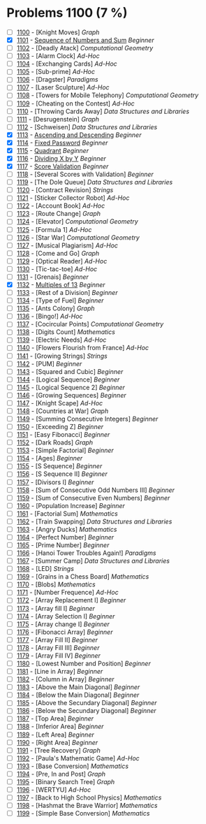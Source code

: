 # Problems 1100 (7 %)


- [ ] [1100](https://www.beecrowd.com.br/judge/pt/problems/view/1100) - [Knight Moves] *Graph*
- [x] [1101](https://www.beecrowd.com.br/judge/pt/problems/view/1101) - [Sequence of Numbers and Sum](https://github.com/Luc4sguilherme/beecrowd/blob/master/problems/[1100-1199]/1101/code.js) *Beginner*
- [ ] [1102](https://www.beecrowd.com.br/judge/pt/problems/view/1102) - [Deadly Atack] *Computational Geometry*
- [ ] [1103](https://www.beecrowd.com.br/judge/pt/problems/view/1103) - [Alarm Clock] *Ad-Hoc*
- [ ] [1104](https://www.beecrowd.com.br/judge/pt/problems/view/1104) - [Exchanging Cards] *Ad-Hoc*
- [ ] [1105](https://www.beecrowd.com.br/judge/pt/problems/view/1105) - [Sub-prime] *Ad-Hoc*
- [ ] [1106](https://www.beecrowd.com.br/judge/pt/problems/view/1106) - [Dragster] *Paradigms*
- [ ] [1107](https://www.beecrowd.com.br/judge/pt/problems/view/1107) - [Laser Sculpture] *Ad-Hoc*
- [ ] [1108](https://www.beecrowd.com.br/judge/pt/problems/view/1108) - [Towers for Mobile Telephony] *Computational Geometry*
- [ ] [1109](https://www.beecrowd.com.br/judge/pt/problems/view/1109) - [Cheating on the Contest] *Ad-Hoc*
- [ ] [1110](https://www.beecrowd.com.br/judge/pt/problems/view/1110) - [Throwing Cards Away] *Data Structures and Libraries*
- [ ] [1111](https://www.beecrowd.com.br/judge/pt/problems/view/1111) - [Desrugenstein] *Graph*
- [ ] [1112](https://www.beecrowd.com.br/judge/pt/problems/view/1112) - [Schweisen] *Data Structures and Libraries*
- [x] [1113](https://www.beecrowd.com.br/judge/pt/problems/view/1113) - [Ascending and Descending](https://github.com/Luc4sguilherme/beecrowd/blob/master/problems/[1100-1199]/1113/code.js) *Beginner*
- [x] [1114](https://www.beecrowd.com.br/judge/pt/problems/view/1114) - [Fixed Password](https://github.com/Luc4sguilherme/beecrowd/blob/master/problems/[1100-1199]/1114/code.js) *Beginner*
- [x] [1115](https://www.beecrowd.com.br/judge/pt/problems/view/1115) - [Quadrant](https://github.com/Luc4sguilherme/beecrowd/blob/master/problems/[1100-1199]/1115/code.js) *Beginner*
- [x] [1116](https://www.beecrowd.com.br/judge/pt/problems/view/1116) - [Dividing X by Y](https://github.com/Luc4sguilherme/beecrowd/blob/master/problems/[1100-1199]/1116/code.js) *Beginner*
- [x] [1117](https://www.beecrowd.com.br/judge/pt/problems/view/1117) - [Score Validation](https://github.com/Luc4sguilherme/beecrowd/blob/master/problems/[1100-1199]/1117/code.js) *Beginner*
- [ ] [1118](https://www.beecrowd.com.br/judge/pt/problems/view/1118) - [Several Scores with Validation] *Beginner*
- [ ] [1119](https://www.beecrowd.com.br/judge/pt/problems/view/1119) - [The Dole Queue] *Data Structures and Libraries*
- [ ] [1120](https://www.beecrowd.com.br/judge/pt/problems/view/1120) - [Contract Revision] *Strings*
- [ ] [1121](https://www.beecrowd.com.br/judge/pt/problems/view/1121) - [Sticker Collector Robot] *Ad-Hoc*
- [ ] [1122](https://www.beecrowd.com.br/judge/pt/problems/view/1122) - [Account Book] *Ad-Hoc*
- [ ] [1123](https://www.beecrowd.com.br/judge/pt/problems/view/1123) - [Route Change] *Graph*
- [ ] [1124](https://www.beecrowd.com.br/judge/pt/problems/view/1124) - [Elevator] *Computational Geometry*
- [ ] [1125](https://www.beecrowd.com.br/judge/pt/problems/view/1125) - [Formula 1] *Ad-Hoc*
- [ ] [1126](https://www.beecrowd.com.br/judge/pt/problems/view/1126) - [Star War] *Computational Geometry*
- [ ] [1127](https://www.beecrowd.com.br/judge/pt/problems/view/1127) - [Musical Plagiarism] *Ad-Hoc*
- [ ] [1128](https://www.beecrowd.com.br/judge/pt/problems/view/1128) - [Come and Go] *Graph*
- [ ] [1129](https://www.beecrowd.com.br/judge/pt/problems/view/1129) - [Optical Reader] *Ad-Hoc*
- [ ] [1130](https://www.beecrowd.com.br/judge/pt/problems/view/1130) - [Tic-tac-toe] *Ad-Hoc*
- [ ] [1131](https://www.beecrowd.com.br/judge/pt/problems/view/1131) - [Grenais] *Beginner*
- [x] [1132](https://www.beecrowd.com.br/judge/pt/problems/view/1132) - [Multiples of 13](https://github.com/Luc4sguilherme/beecrowd/blob/master/problems/[1100-1199]/1132/code.js) *Beginner*
- [ ] [1133](https://www.beecrowd.com.br/judge/pt/problems/view/1133) - [Rest of a Division] *Beginner*
- [ ] [1134](https://www.beecrowd.com.br/judge/pt/problems/view/1134) - [Type of Fuel] *Beginner*
- [ ] [1135](https://www.beecrowd.com.br/judge/pt/problems/view/1135) - [Ants Colony] *Graph*
- [ ] [1136](https://www.beecrowd.com.br/judge/pt/problems/view/1136) - [Bingo!] *Ad-Hoc*
- [ ] [1137](https://www.beecrowd.com.br/judge/pt/problems/view/1137) - [Cocircular Points] *Computational Geometry*
- [ ] [1138](https://www.beecrowd.com.br/judge/pt/problems/view/1138) - [Digits Count] *Mathematics*
- [ ] [1139](https://www.beecrowd.com.br/judge/pt/problems/view/1139) - [Electric Needs] *Ad-Hoc*
- [ ] [1140](https://www.beecrowd.com.br/judge/pt/problems/view/1140) - [Flowers Flourish from France] *Ad-Hoc*
- [ ] [1141](https://www.beecrowd.com.br/judge/pt/problems/view/1141) - [Growing Strings] *Strings*
- [ ] [1142](https://www.beecrowd.com.br/judge/pt/problems/view/1142) - [PUM] *Beginner*
- [ ] [1143](https://www.beecrowd.com.br/judge/pt/problems/view/1143) - [Squared and Cubic] *Beginner*
- [ ] [1144](https://www.beecrowd.com.br/judge/pt/problems/view/1144) - [Logical Sequence] *Beginner*
- [ ] [1145](https://www.beecrowd.com.br/judge/pt/problems/view/1145) - [Logical Sequence 2] *Beginner*
- [ ] [1146](https://www.beecrowd.com.br/judge/pt/problems/view/1146) - [Growing Sequences] *Beginner*
- [ ] [1147](https://www.beecrowd.com.br/judge/pt/problems/view/1147) - [Knight Scape] *Ad-Hoc*
- [ ] [1148](https://www.beecrowd.com.br/judge/pt/problems/view/1148) - [Countries at War] *Graph*
- [ ] [1149](https://www.beecrowd.com.br/judge/pt/problems/view/1149) - [Summing Consecutive Integers] *Beginner*
- [ ] [1150](https://www.beecrowd.com.br/judge/pt/problems/view/1150) - [Exceeding Z] *Beginner*
- [ ] [1151](https://www.beecrowd.com.br/judge/pt/problems/view/1151) - [Easy Fibonacci] *Beginner*
- [ ] [1152](https://www.beecrowd.com.br/judge/pt/problems/view/1152) - [Dark Roads] *Graph*
- [ ] [1153](https://www.beecrowd.com.br/judge/pt/problems/view/1153) - [Simple Factorial] *Beginner*
- [ ] [1154](https://www.beecrowd.com.br/judge/pt/problems/view/1154) - [Ages] *Beginner*
- [ ] [1155](https://www.beecrowd.com.br/judge/pt/problems/view/1155) - [S Sequence] *Beginner*
- [ ] [1156](https://www.beecrowd.com.br/judge/pt/problems/view/1156) - [S Sequence II] *Beginner*
- [ ] [1157](https://www.beecrowd.com.br/judge/pt/problems/view/1157) - [Divisors I] *Beginner*
- [ ] [1158](https://www.beecrowd.com.br/judge/pt/problems/view/1158) - [Sum of Consecutive Odd Numbers III] *Beginner*
- [ ] [1159](https://www.beecrowd.com.br/judge/pt/problems/view/1159) - [Sum of Consecutive Even Numbers] *Beginner*
- [ ] [1160](https://www.beecrowd.com.br/judge/pt/problems/view/1160) - [Population Increase] *Beginner*
- [ ] [1161](https://www.beecrowd.com.br/judge/pt/problems/view/1161) - [Factorial Sum] *Mathematics*
- [ ] [1162](https://www.beecrowd.com.br/judge/pt/problems/view/1162) - [Train Swapping] *Data Structures and Libraries*
- [ ] [1163](https://www.beecrowd.com.br/judge/pt/problems/view/1163) - [Angry Ducks] *Mathematics*
- [ ] [1164](https://www.beecrowd.com.br/judge/pt/problems/view/1164) - [Perfect Number] *Beginner*
- [ ] [1165](https://www.beecrowd.com.br/judge/pt/problems/view/1165) - [Prime Number] *Beginner*
- [ ] [1166](https://www.beecrowd.com.br/judge/pt/problems/view/1166) - [Hanoi Tower Troubles Again!] *Paradigms*
- [ ] [1167](https://www.beecrowd.com.br/judge/pt/problems/view/1167) - [Summer Camp] *Data Structures and Libraries*
- [ ] [1168](https://www.beecrowd.com.br/judge/pt/problems/view/1168) - [LED] *Strings*
- [ ] [1169](https://www.beecrowd.com.br/judge/pt/problems/view/1169) - [Grains in a Chess Board] *Mathematics*
- [ ] [1170](https://www.beecrowd.com.br/judge/pt/problems/view/1170) - [Blobs] *Mathematics*
- [ ] [1171](https://www.beecrowd.com.br/judge/pt/problems/view/1171) - [Number Frequence] *Ad-Hoc*
- [ ] [1172](https://www.beecrowd.com.br/judge/pt/problems/view/1172) - [Array Replacement I] *Beginner*
- [ ] [1173](https://www.beecrowd.com.br/judge/pt/problems/view/1173) - [Array fill I] *Beginner*
- [ ] [1174](https://www.beecrowd.com.br/judge/pt/problems/view/1174) - [Array Selection I] *Beginner*
- [ ] [1175](https://www.beecrowd.com.br/judge/pt/problems/view/1175) - [Array change I] *Beginner*
- [ ] [1176](https://www.beecrowd.com.br/judge/pt/problems/view/1176) - [Fibonacci Array] *Beginner*
- [ ] [1177](https://www.beecrowd.com.br/judge/pt/problems/view/1177) - [Array Fill II] *Beginner*
- [ ] [1178](https://www.beecrowd.com.br/judge/pt/problems/view/1178) - [Array Fill III] *Beginner*
- [ ] [1179](https://www.beecrowd.com.br/judge/pt/problems/view/1179) - [Array Fill IV] *Beginner*
- [ ] [1180](https://www.beecrowd.com.br/judge/pt/problems/view/1180) - [Lowest Number and Position] *Beginner*
- [ ] [1181](https://www.beecrowd.com.br/judge/pt/problems/view/1181) - [Line in Array] *Beginner*
- [ ] [1182](https://www.beecrowd.com.br/judge/pt/problems/view/1182) - [Column in Array] *Beginner*
- [ ] [1183](https://www.beecrowd.com.br/judge/pt/problems/view/1183) - [Above the Main Diagonal] *Beginner*
- [ ] [1184](https://www.beecrowd.com.br/judge/pt/problems/view/1184) - [Below the Main Diagonal] *Beginner*
- [ ] [1185](https://www.beecrowd.com.br/judge/pt/problems/view/1185) - [Above the Secundary Diagonal] *Beginner*
- [ ] [1186](https://www.beecrowd.com.br/judge/pt/problems/view/1186) - [Below the Secundary Diagonal] *Beginner*
- [ ] [1187](https://www.beecrowd.com.br/judge/pt/problems/view/1187) - [Top Area] *Beginner*
- [ ] [1188](https://www.beecrowd.com.br/judge/pt/problems/view/1188) - [Inferior Area] *Beginner*
- [ ] [1189](https://www.beecrowd.com.br/judge/pt/problems/view/1189) - [Left Area] *Beginner*
- [ ] [1190](https://www.beecrowd.com.br/judge/pt/problems/view/1190) - [Right Area] *Beginner*
- [ ] [1191](https://www.beecrowd.com.br/judge/pt/problems/view/1191) - [Tree Recovery] *Graph*
- [ ] [1192](https://www.beecrowd.com.br/judge/pt/problems/view/1192) - [Paula's Mathematic Game] *Ad-Hoc*
- [ ] [1193](https://www.beecrowd.com.br/judge/pt/problems/view/1193) - [Base Conversion] *Mathematics*
- [ ] [1194](https://www.beecrowd.com.br/judge/pt/problems/view/1194) - [Pre, In and Post] *Graph*
- [ ] [1195](https://www.beecrowd.com.br/judge/pt/problems/view/1195) - [Binary Search Tree] *Graph*
- [ ] [1196](https://www.beecrowd.com.br/judge/pt/problems/view/1196) - [WERTYU] *Ad-Hoc*
- [ ] [1197](https://www.beecrowd.com.br/judge/pt/problems/view/1197) - [Back to High School Physics] *Mathematics*
- [ ] [1198](https://www.beecrowd.com.br/judge/pt/problems/view/1198) - [Hashmat the Brave Warrior] *Mathematics*
- [ ] [1199](https://www.beecrowd.com.br/judge/pt/problems/view/1199) - [Simple Base Conversion] *Mathematics*